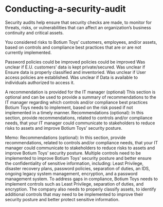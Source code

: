 # Conducting-a-security-audit

Security audits help ensure that security checks are made, to monitor for threats, risks, or vulnerabilities that can affect an organization’s business continuity and critical assets. 

You considered risks to Botium Toys’ customers, employees, and/or assets, based on controls and compliance best practices that are or are not currently implemented.

Password policies could be improved
policies could be improved
Was unclear if E.U. customers’ data is kept private/secured.
Was unclear if Ensure data is properly classified and inventoried.
Was unclear if User access policies are established.
Was unclear if Data is available to individuals authorized to access it.

A recommendation is provided for the IT manager (optional)
This section is optional and can be used to provide a summary of recommendations to
the IT manager regarding which controls and/or compliance best practices Botium
Toys needs to implement, based on the risk posed if not implemented in a timely
manner.
Recommendations (optional): In this section, provide recommendations, related to
controls and/or compliance needs, that your IT manager could communicate to
stakeholders to reduce risks to assets and improve Botium Toys’ security posture.

Memo:
Recommendations (optional): In this section, provide recommendations, related to
controls and/or compliance needs, that your IT manager could communicate to
stakeholders to reduce risks to assets and improve Botium Toys’ security posture.
Multiple controls need to be implemented to improve Botium Toys’ security posture
and better ensure the confidentiality of sensitive information, including: Least Privilege,
disaster recovery plans, password policies, separation of duties, an IDS, ongoing legacy
system management, encryption, and a password management system.
To address gaps in compliance, Botium Toys needs to implement controls such as Least
Privilege, separation of duties, and encryption. The company also needs to properly
classify assets, to identify additional controls that may need to be implemented to
improve their security posture and better protect sensitive information.

